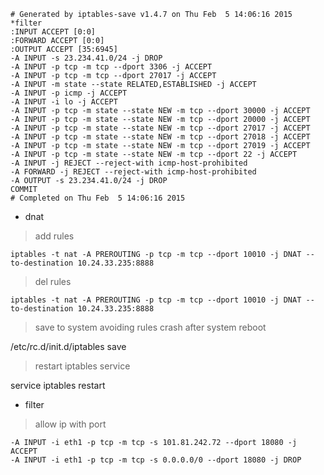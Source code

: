 ```
# Generated by iptables-save v1.4.7 on Thu Feb  5 14:06:16 2015
*filter
:INPUT ACCEPT [0:0]
:FORWARD ACCEPT [0:0]
:OUTPUT ACCEPT [35:6945]
-A INPUT -s 23.234.41.0/24 -j DROP
-A INPUT -p tcp -m tcp --dport 3306 -j ACCEPT
-A INPUT -p tcp -m tcp --dport 27017 -j ACCEPT
-A INPUT -m state --state RELATED,ESTABLISHED -j ACCEPT
-A INPUT -p icmp -j ACCEPT
-A INPUT -i lo -j ACCEPT
-A INPUT -p tcp -m state --state NEW -m tcp --dport 30000 -j ACCEPT
-A INPUT -p tcp -m state --state NEW -m tcp --dport 20000 -j ACCEPT
-A INPUT -p tcp -m state --state NEW -m tcp --dport 27017 -j ACCEPT
-A INPUT -p tcp -m state --state NEW -m tcp --dport 27018 -j ACCEPT
-A INPUT -p tcp -m state --state NEW -m tcp --dport 27019 -j ACCEPT
-A INPUT -p tcp -m state --state NEW -m tcp --dport 22 -j ACCEPT
-A INPUT -j REJECT --reject-with icmp-host-prohibited
-A FORWARD -j REJECT --reject-with icmp-host-prohibited
-A OUTPUT -s 23.234.41.0/24 -j DROP
COMMIT
# Completed on Thu Feb  5 14:06:16 2015

```

- dnat

> add rules

	iptables -t nat -A PREROUTING -p tcp -m tcp --dport 10010 -j DNAT --to-destination 10.24.33.235:8888

> del rules

	iptables -t nat -A PREROUTING -p tcp -m tcp --dport 10010 -j DNAT --to-destination 10.24.33.235:8888

> save to system avoiding rules crash after system reboot

  /etc/rc.d/init.d/iptables save

> restart iptables service

  service iptables restart

- filter

> allow ip with port

	-A INPUT -i eth1 -p tcp -m tcp -s 101.81.242.72 --dport 18080 -j ACCEPT
	-A INPUT -i eth1 -p tcp -m tcp -s 0.0.0.0/0 --dport 18080 -j DROP
